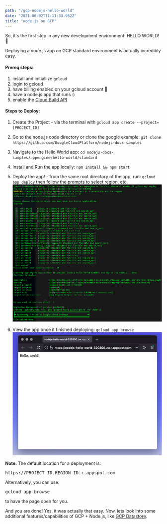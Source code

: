 ```yaml
---
path: "/gcp-nodejs-hello-world"
date: "2021-06-02T11:11:33.962Z"
title: "node.js on GCP"
---
```


So, it's the first step in any new development environment: HELLO WORLD! 🙌

Deploying a node.js app on GCP standard environment is actually incredibly easy.

#### Prereq steps:
1. install and initiallize `gcloud`
1. login to gcloud
1. have billing enabled on your gcloud account 🤑
1. have a node.js app that runs :)
1. enable the [Cloud Build API](https://console.cloud.google.com/flows/enableapi?apiid=cloudbuild.googleapis.com)

#### Steps to Deploy:
1. Create the Project - via the terminal with `gcloud app create --project=[PROJECT_ID]`

1. Go to the node.js code directory or clone the google example: `git clone https://github.com/GoogleCloudPlatform/nodejs-docs-samples`

1. Navigate to the Hello World app: `cd nodejs-docs-samples/appengine/hello-world/standard`

1. Install and Run the app locally: `npm install && npm start`

1. Deploy the app! - from the same root directory of the app, run: `gcloud app deploy` then follow the prompts to select region, etc.
![gcloud-deploy](images/gcloud-deploy.png)
1. View the app once it finished deploying: `gcloud app browse`
![gcloud-app-browse](images/gcloud-app-browse.png)

<div class="note">
  <strong>Note:</strong> The default location for a deployment is: <pre>https://PROJECT_ID.REGION_ID.r.appspot.com</pre> Alternatively, you can use: <pre>gcloud app browse</pre> to have the page open for you.
</div>

And you are done! Yes, it was actually that easy. Now, lets look into some additional features/capabilities of GCP + Node.js, like [GCP Datastore](../gcp-datastore/).